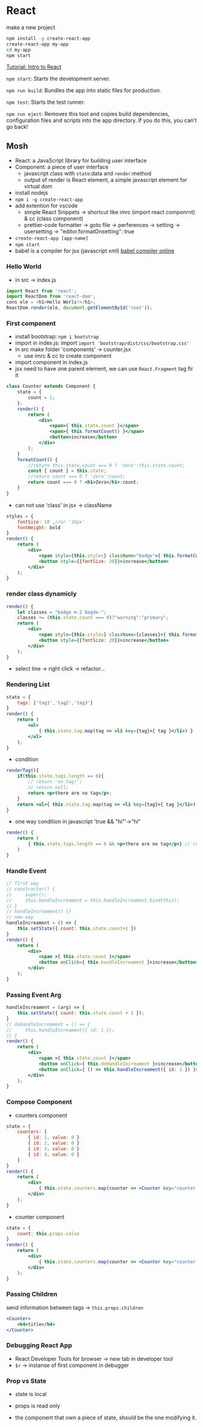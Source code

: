 # React

make a new project

```sh
npm install -g create-react-app
create-react-app my-app
cd my-app
npm start
```

[Tutorial: Intro to React](https://reactjs.org/tutorial/tutorial.html)

`npm start`: Starts the development server.

`npm run build`: Bundles the app into static files for production.

`npm test`: Starts the test runner.

`npm run eject`: Removes this tool and copies build dependencies, configuration files and scripts into the app directory. If you do this, you can’t go back!

## Mosh

* React: a JavaScript library for building user interface
* Component: a piece of user interface
  * javascript class with `state`:data and `render`:method
  * output of render is React element, a simple javascript element for virtual dom
* install nodejs
* `npm i -g create-react-app`
* add extention for vscode
  * simple React Snippets -> shortcut like imrc (import react componrnt) & cc (class component)
  * prettier-code formatter -> goto file -> perferences -> setting -> usersetting -> "editor.formatOnsetting": true
* `create-react-app [app-name]`
* `npm start`
* babel is a compiler for jsx (javascript xml) [babel compiler online](https://babeljs.io/repl)

### Hello World

* in src -> index.js

```js
import React from 'react';
import ReactDom from 'react-dom';
cons ele = <h1>Hello Worls!</h1>;
ReactDom.render(ele, document.getElementById('root'));
```

### First component

* install bootstrap: `npm i bootstrap`
* import in index.js: import `import 'bootstrap/dist/css/bootstrap.css'`
* in src make folder 'components' -> counter.jsx
  * use imrc & cc to create component
* import component in index.js
* jsx need to have one parent element, we can use `React.Fragment` tag fir it

```jsx
class Counter extends Component {
    state = {
        count = 1;
    };
    render() {
        return (
            <div>
                <span>{ this.state.count }</span>
                <span>{ this.formatCount() }</span>
                <button>increase</button>
            </div>
        );
    }
    formatCount() {
        //return this.state.count === 0 ? 'zero':this.state.count;
        const { count } = this.state;
        //return count === 0 ? 'zero':count;
        return count === 0 ? <h1>Zero</h1>:count;
    }
}
```

* can not use 'class' in jsx -> className

```jsx
styles = {
    fontSize: 10 ,//or '10px'
    fontWeight: bold
}
render() {
    return (
        <div>
            <span style={this.styles} className="badge">{ this.formatCount() }</span>
            <button style={{fontSize: 20}}>increase</button>
        </div>
    );
}
```

### render class dynamicly

```jsx
render() {
    let classes = "badge m-2 bagde-";
    classes += (this.state.count === 0)?"warning":"primary";
    return (
        <div>
            <span style={this.styles} className={classes}>{ this.formatCount() }</span>
            <button style={{fontSize: 20}}>increase</button>
        </div>
    );
}
```

* select line -> right click -> refactor...

### Rendering List

```jsx
state = {
    tags: ['tag1','tag2','tag3']
}
render() {
    return (
        <ul>
            { this.state.tag.map(tag => <li key={tag}>{ tag }</li>) }
        </ul>
    );
}
```

* condition

```jsx
renderTag(){
    if(this.state.tags.length == 0){
        // return 'no tag!';
        // return null;
        return <p>there are no tag</p>;
    }
    return <ul>{ this.state.tag.map(tag => <li key={tag}>{ tag }</li>) }</ul>
}
```

* one way condition in javascript 'true && "hi"'->"hi"

```jsx
render() {
    return (
        { this.state.tags.length == 0 && <p>there are no tag</p>} // render tag when array empty
    )
}
```

### Handle Event

```jsx
// first way
// constroctor() {
//     super();
//     this.handleIncreament = this.handleIncreament.bind(this);
// }
// handleIncreament() {}
// new way
handleIncreament = () => {
    this.setState({ count: this.state.count+1 })
}
render() {
    return (
        <div>
            <span >{ this.state.count }</span>
            <button onClick={ this.handleIncreament }>increase</button>
        </div>
    );
}
```

### Passing Event Arg

```jsx
handleIncreament = (arg) => {
    this.setState({ count: this.state.count + 1 });
}
// doHandleIncreament = () => {
//     this.handleIncreament({ id: 1 });
// }
render() {
    return (
        <div>
            <span >{ this.state.count }</span>
            <button onClick={ this.doHandleIncreament }>increase</button>
            <button onClick={ () => this.handleIncreament({ id: 1 }) }>increase</button>
        </div>
    );
}
```

### Compose Component

* counters component

```jsx
state = {
    counters: [
        { id: 1, value: 0 }
        { id: 2, value: 0 }
        { id: 3, value: 0 }
        { id: 4, value: 0 }
    ]
}
render() {
    return (
        <div>
            { this.state.counters.map(counter => <Counter key="counter.id" value="counter.value" />) }
        </div>
    );
}
```

* counter component

```jsx
state = {
    count: this.props.value
}
render() {
    return (
        <div>
            { this.state.counters.map(counter => <Counter key="counter.id" value="counter.value" selected="true" />) }
        </div>
    );
}
```

### Passing Children

send information between tags -> `this.props.children`

```jsx
<Counter>
    <h4>title</h4>
</Counter>
```

### Debugging React App

* React Developer Tools for browser -> new tab in developer tool
* `$r` -> instanse of first component in debugger

### Prop vs State

* state is local
* props is read only

* the component that own a piece of state, should be the one modifying it.